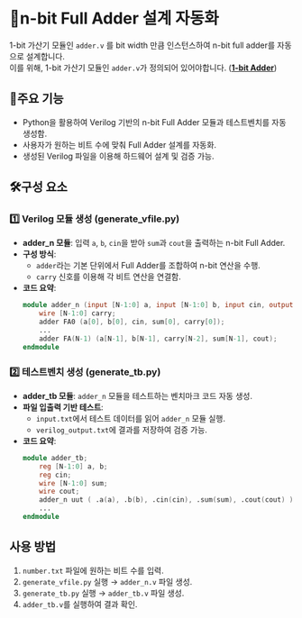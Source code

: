 # 🔢n-bit Full Adder 설계 자동화
1-bit 가산기 모듈인 `adder.v` 를 bit width 만큼 인스턴스하여 n-bit full adder를 자동으로 설계합니다.  
이를 위해, 1-bit 가산기 모듈인 `adder.v`가 정의되어 있어야합니다. (**[1-bit Adder](https://github.com/goeun-oh/Verilog-verification-automation-tool/blob/hotfix_v01/explain/adder.md)**)


## 🚀주요 기능
- Python을 활용하여 Verilog 기반의 n-bit Full Adder 모듈과 테스트벤치를 자동 생성함.
- 사용자가 원하는 비트 수에 맞춰 Full Adder 설계를 자동화.
- 생성된 Verilog 파일을 이용해 하드웨어 설계 및 검증 가능.

## 🛠구성 요소
### 1️⃣ Verilog 모듈 생성 (generate_vfile.py)
- **adder_n 모듈**: 입력 `a`, `b`, `cin`을 받아 `sum`과 `cout`을 출력하는 n-bit Full Adder.
- **구성 방식**:
  - `adder`라는 기본 단위에서 Full Adder를 조합하여 n-bit 연산을 수행.
  - `carry` 신호를 이용해 각 비트 연산을 연결함.
- **코드 요약**:
  ```verilog
  module adder_n (input [N-1:0] a, input [N-1:0] b, input cin, output [N-1:0] sum, output cout);
      wire [N-1:0] carry;
      adder FA0 (a[0], b[0], cin, sum[0], carry[0]);
      ...
      adder FA(N-1) (a[N-1], b[N-1], carry[N-2], sum[N-1], cout);
  endmodule
  ```

### 2️⃣ 테스트벤치 생성 (generate_tb.py)
- **adder_tb 모듈**: `adder_n` 모듈을 테스트하는 벤치마크 코드 자동 생성.
- **파일 입출력 기반 테스트**:
  - `input.txt`에서 테스트 데이터를 읽어 `adder_n` 모듈 실행.
  - `verilog_output.txt`에 결과를 저장하여 검증 가능.
- **코드 요약**:
  ```verilog
  module adder_tb;
      reg [N-1:0] a, b;
      reg cin;
      wire [N-1:0] sum;
      wire cout;
      adder_n uut ( .a(a), .b(b), .cin(cin), .sum(sum), .cout(cout) );
      ...
  endmodule
  ```

## 사용 방법
1. `number.txt` 파일에 원하는 비트 수를 입력.
2. `generate_vfile.py` 실행 → `adder_n.v` 파일 생성.
3. `generate_tb.py` 실행 → `adder_tb.v` 파일 생성.
4. `adder_tb.v`를 실행하여 결과 확인.
